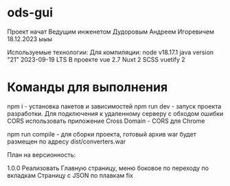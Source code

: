 # ods-gui
Проект начат Ведущим инженетом Дудоровым Андреем Игоревичем 18.12.2023 ыыы

Используемые технологии:
Для компиляции:
node v18.17.1
java version "21" 2023-09-19 LTS
В проекте
vue 2.7
Nuxt 2
SCSS
vuetify 2

# Команды для выполнения

npm i - установка пакетов и зависимостей
npm run dev - запуск проекта разработки. Для подключения к удаленному серверу с обходом ошибки CORS использовать приложение Cross Domain - CORS для Chrome

npm run compile - для сборки проекта, готовый архив war будет размещен по адресу dist/converters.war

План на версионность:

1.0.0
Реализовать Главную страницу, меню боковое по переходу по вкладкам
Страницу с JSON по плавкам
fix